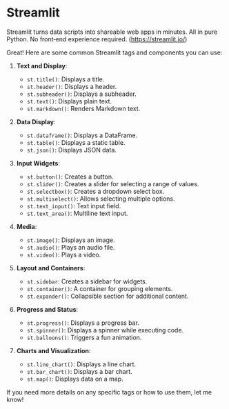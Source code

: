 # Streamlit 
Streamlit turns data scripts into shareable web apps in minutes.
All in pure Python. No front‑end experience required. (https://streamlit.io/)


Great! Here are some common Streamlit tags and components you can use:

1. **Text and Display**:
   - `st.title()`: Displays a title.
   - `st.header()`: Displays a header.
   - `st.subheader()`: Displays a subheader.
   - `st.text()`: Displays plain text.
   - `st.markdown()`: Renders Markdown text.

2. **Data Display**:
   - `st.dataframe()`: Displays a DataFrame.
   - `st.table()`: Displays a static table.
   - `st.json()`: Displays JSON data.

3. **Input Widgets**:
   - `st.button()`: Creates a button.
   - `st.slider()`: Creates a slider for selecting a range of values.
   - `st.selectbox()`: Creates a dropdown select box.
   - `st.multiselect()`: Allows selecting multiple options.
   - `st.text_input()`: Text input field.
   - `st.text_area()`: Multiline text input.

4. **Media**:
   - `st.image()`: Displays an image.
   - `st.audio()`: Plays an audio file.
   - `st.video()`: Plays a video.

5. **Layout and Containers**:
   - `st.sidebar`: Creates a sidebar for widgets.
   - `st.container()`: A container for grouping elements.
   - `st.expander()`: Collapsible section for additional content.

6. **Progress and Status**:
   - `st.progress()`: Displays a progress bar.
   - `st.spinner()`: Displays a spinner while executing code.
   - `st.balloons()`: Triggers a fun animation.

7. **Charts and Visualization**:
   - `st.line_chart()`: Displays a line chart.
   - `st.bar_chart()`: Displays a bar chart.
   - `st.map()`: Displays data on a map.

If you need more details on any specific tags or how to use them, let me know!